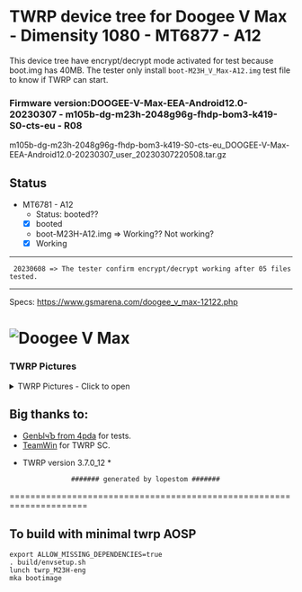 # TWRP device tree for Doogee V Max - Dimensity 1080 - MT6877 - A12

This device tree have encrypt/decrypt mode activated for test because boot.img has 40MB. 
The tester only install `boot-M23H_V_Max-A12.img` test file to know if TWRP can start.

### Firmware version:DOOGEE-V-Max-EEA-Android12.0-20230307 - m105b-dg-m23h-2048g96g-fhdp-bom3-k419-S0-cts-eu - R08
m105b-dg-m23h-2048g96g-fhdp-bom3-k419-S0-cts-eu_DOOGEE-V-Max-EEA-Android12.0-20230307_user_20230307220508.tar.gz

## Status
- MT6781 - A12
  - Status: booted??
  - [X] booted

   - boot-M23H-A12.img => Working?? Not working?
  - [X] Working
------------------------------------
     20230608 => The tester confirm encrypt/decrypt working after 05 files tested.
------------------------------------

Specs: https://www.gsmarena.com/doogee_v_max-12122.php

![Doogee V Max](https://fdn2.gsmarena.com/vv/pics/doogee/doogee-v-max-2.jpg)
===================================================================== 

### TWRP Pictures
<details><summary>TWRP Pictures - Click to open</summary>
<p>

![TWRP Logo](https://github.com/lopestom/twrp_device_doogee_M23/releases/download/Doogee_V30_RU_R25-Crypt7/IMG_20230610_014548_resized-V_Max.jpg)
![Decryption](https://github.com/lopestom/twrp_device_doogee_M23/releases/download/Doogee_V30_RU_R25-Crypt7/IMG_20230610_213902-V_Max_resized.jpg)
![Decrypted](https://github.com/lopestom/twrp_device_doogee_M23/releases/download/Doogee_V30_RU_R25-Crypt7/IMG_20230610_213836-V_Max_resized.jpg)
</p>
</details>

## Big thanks to:
- [GеnЫчЪ from 4pda](https://4pda.to/forum/index.php?showuser=210979) for tests.
- [TeamWin](https://github.com/TeamWin) for TWRP SC.
* TWRP version 3.7.0_12 *

                  ####### generated by lopestom #######
===================================================================== 

## To build with minimal twrp AOSP
```
export ALLOW_MISSING_DEPENDENCIES=true
. build/envsetup.sh
lunch twrp_M23H-eng
mka bootimage
```

